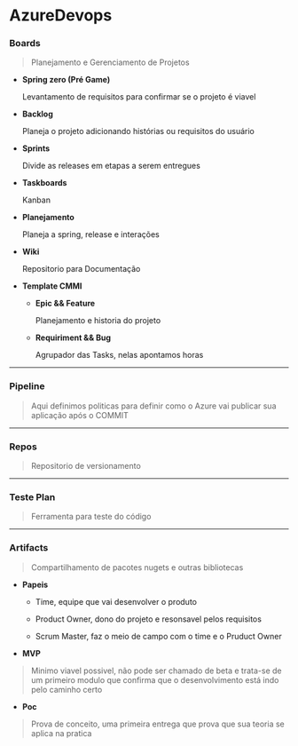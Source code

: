 # **AzureDevops**

### **Boards**
> Planejamento e Gerenciamento de Projetos

- **Spring zero (Pré Game)**

    Levantamento de requisitos para confirmar se o projeto é viavel

- **Backlog**

    Planeja o projeto adicionando histórias ou requisitos do usuário

- **Sprints**

     Divide as releases em etapas a serem entregues

- **Taskboards**

    Kanban

- **Planejamento** 

     Planeja a spring, release e interações

- **Wiki**

    Repositorio para Documentação

- **Template CMMI**

    - **Epic && Feature**

        Planejamento e historia do projeto

    - **Requiriment && Bug**

        Agrupador das Tasks, nelas apontamos horas 


---
### **Pipeline**
> Aqui definimos politicas para definir como o Azure vai publicar sua aplicação após o COMMIT

---
### **Repos**
> Repositorio de versionamento 

---
### **Teste Plan**
> Ferramenta para teste do código

---
### **Artifacts**
> Compartilhamento de pacotes nugets e outras bibliotecas



- **Papeis**

    - Time, equipe que vai desenvolver o produto

    - Product Owner, dono do projeto e resonsavel pelos requisitos

    - Scrum Master, faz o meio de campo com o time e o Pruduct Owner


- **MVP**
> Minimo viavel possivel, não pode ser chamado de beta e trata-se de um primeiro modulo que confirma que o desenvolvimento está indo pelo caminho certo

- **Poc**
> Prova de conceito, uma primeira entrega que prova que sua teoria se aplica na pratica